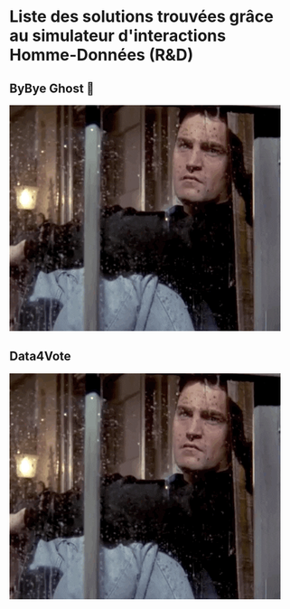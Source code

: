 # Liste des solutions trouvées grâce au simulateur d'interactions Homme-Données (R&D)

## ByBye Ghost 👻

[![Illustration](https://github.com/datactivist/hdi_solution/raw/main/images/alone.gif)](https://datactivist.coop/hdi_solution/ByBye%20Ghost%20%F0%9F%91%BB.html)

## Data4Vote

[![Illustration](https://github.com/datactivist/hdi_solution/raw/main/images/alone.gif)](https://datactivist.coop/hdi_solution/ByBye%20Ghost%20%F0%9F%91%BB.html)

